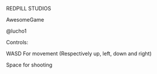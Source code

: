 REDPILL STUDIOS

AwesomeGame

@lucho1


Controls:

WASD For movement (Respectively up, left, down and right)

Space for shooting
